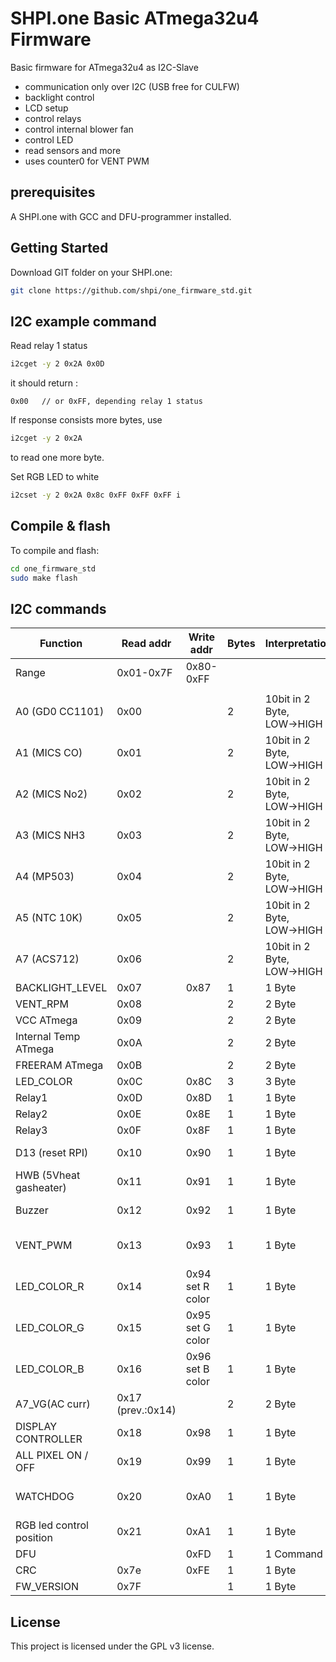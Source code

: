 # SHPI.one Basic ATmega32u4 Firmware

Basic firmware for ATmega32u4 as I2C-Slave

- communication only over I2C (USB free for CULFW)
- backlight control
- LCD setup
- control relays
- control internal blower fan
- control LED
- read sensors and more
- uses counter0 for VENT PWM

## prerequisites
A SHPI.one with GCC and DFU-programmer installed.



## Getting Started

Download GIT folder on your SHPI.one:
```bash
git clone https://github.com/shpi/one_firmware_std.git
```



## I2C example command

Read relay 1 status

```bash
i2cget -y 2 0x2A 0x0D             

```
it should return :
```
0x00   // or 0xFF, depending relay 1 status 
```

If response consists more bytes, use

```bash
i2cget -y 2 0x2A    

```
to read one more byte.

Set RGB LED to white


```bash
i2cset -y 2 0x2A 0x8c 0xFF 0xFF 0xFF i    

```




## Compile & flash

To compile and flash:
```bash
cd one_firmware_std
sudo make flash
```

## I2C commands


|Function                |Read addr        |Write addr        |Bytes|Interpretation           |Range                                                                                      |
|------------------------|-----------------|------------------|-----|-------------------------|-------------------------------------------------------------------------------------------|
|Range                   |0x01-0x7F        |0x80-0xFF         |     |                         |                                                                                           |
|                        |                 |                  |     |                         |                                                                                           |
|A0 (GD0 CC1101)   |0x00             |                  |2    |10bit in 2 Byte, LOW→HIGH|0 -1023                                                                                    |
|A1 (MICS CO)            |0x01             |                  |2    |10bit in 2 Byte, LOW→HIGH|0 -1023                                                                                    |
|A2 (MICS No2)           |0x02             |                  |2    |10bit in 2 Byte, LOW→HIGH|0 -1023                                                                                    |
|A3 (MICS NH3            |0x03             |                  |2    |10bit in 2 Byte, LOW→HIGH|0 -1023                                                                                    |
|A4 (MP503)              |0x04             |                  |2    |10bit in 2 Byte, LOW→HIGH|0 -1023                                                                                    |
|A5 (NTC 10K)            |0x05             |                  |2    |10bit in 2 Byte, LOW→HIGH|0 -1023                                                                                    |
|A7 (ACS712)             |0x06             |                  |2    |10bit in 2 Byte, LOW→HIGH|0 -1023                                                                                    |
|BACKLIGHT_LEVEL         |0x07             |0x87              |1    |1 Byte                   |0-31                                                                                       | 
|VENT_RPM                |0x08             |                  |2    |2 Byte                   |UPM                                                                                        |
|VCC ATmega              |0x09             |                  |2    |2 Byte                   |in Millivolts                                                                              |
|Internal Temp ATmega    |0x0A             |                  |2    |2 Byte                   |degree celsius                                                                             |
|FREERAM ATmega                |0x0B             |                  |2    |2 Byte                   |in Bytes                                                                                   |
|LED_COLOR               |0x0C             |0x8C              |3    |3 Byte                   |R, G, B → 0-254,0-254,0-254                                                                |
|Relay1                  |0x0D             |0x8D              |1    |1 Byte                   |0x00=off,  0xFF=on                                                                         |
|Relay2                  |0x0E             |0x8E              |1    |1 Byte                   |0x00=off,  0xFF=on                                                                         |
|Relay3                  |0x0F             |0x8F              |1    |1 Byte                   |0x00=off,  0xFF=on                                                                         |
|D13 (reset RPI)         |0x10             |0x90              |1    |1 Byte                   |0x00=off, 0x01=1sec low for reset*, 0xFF=on                                                |
|HWB (5Vheat gasheater)         |0x11             |0x91              |1    |1 Byte                   |0x00=off, 0xFF=on                                                                          |
|Buzzer                  |0x12             |0x92              |1    |1 Byte                   |0x00=off, 0xFF=on, more will follow                                                        |
|VENT_PWM                |0x13             |0x93              |1    |1 Byte                   |0=max speed, ..., 253=minimum,254=autominimum, 255=off                                     |
|LED_COLOR_R             |0x14             |0x94  set R color |1    |1 Byte                   |0 – 255                                                                                    |
|LED_COLOR_G             |0x15             |0x95  set G color |1    |1 Byte                   |0 – 255                                                                                    |
|LED_COLOR_B             |0x16             |0x96  set B color |1    |1 Byte                   |0 – 255                                                                                    |
|A7_VG(AC curr)          |0x17 (prev.:0x14)|                  |2    |2 Byte                   |0 – 1023                                                                                   |
|DISPLAY CONTROLLER      |0x18             |0x98              |1    |1 Byte                   |0x00=off, 0xFF=on                                                                          |
|ALL PIXEL ON / OFF      |0x19             |0x99              |1    |1 Byte                   |0x00=off, 0xFF=on                                                                          |
|WATCHDOG                |0x20             |0xA0              |1    |1 Byte                   |0x00=off, 0x01=only LED, 0xF1=hard reset, 0xFF= hard reset, with fallback                  |
|RGB led control position|0x21             |0xA1              |1    |1 Byte                   |0x01=LOGO, 0x02=signal LED                                                                 |
|DFU                     |                 |0xFD              |1    |1 Command                |0xFF=DFU active                                                                            |
|CRC                     |0x7e             |0xFE              |1    |1 Byte                   |0x00=off, 0xFF=on                                                                          |
|FW_VERSION              |0x7F             |                  |1    |1 Byte                   |0xFF=Pre 2.0, 0x01=2.0                                                                     |  








## License

This project is licensed under the GPL v3 license.
